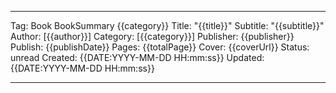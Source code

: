 
---
Tag: Book BookSummary {{category}}
Title: "{{title}}"
Subtitle: "{{subtitle}}"
Author: [{{author}}]
Category: [{{category}}]
Publisher: {{publisher}}
Publish: {{publishDate}}
Pages: {{totalPage}}
Cover: {{coverUrl}}
Status: unread
Created: {{DATE:YYYY-MM-DD HH:mm:ss}}
Updated: {{DATE:YYYY-MM-DD HH:mm:ss}}

---
